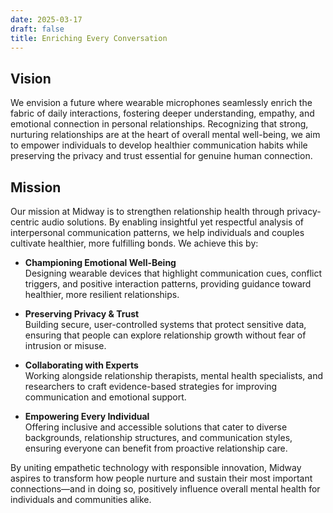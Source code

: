 ```yaml
---
date: 2025-03-17
draft: false
title: Enriching Every Conversation
---
```


## Vision
We envision a future where wearable microphones seamlessly enrich the fabric of daily interactions, fostering deeper understanding, empathy, and emotional connection in personal relationships. Recognizing that strong, nurturing relationships are at the heart of overall mental well-being, we aim to empower individuals to develop healthier communication habits while preserving the privacy and trust essential for genuine human connection.

## Mission
Our mission at Midway is to strengthen relationship health through privacy-centric audio solutions. By enabling insightful yet respectful analysis of interpersonal communication patterns, we help individuals and couples cultivate healthier, more fulfilling bonds. We achieve this by:

- **Championing Emotional Well-Being**  
  Designing wearable devices that highlight communication cues, conflict triggers, and positive interaction patterns, providing guidance toward healthier, more resilient relationships.

- **Preserving Privacy & Trust**  
  Building secure, user-controlled systems that protect sensitive data, ensuring that people can explore relationship growth without fear of intrusion or misuse.

- **Collaborating with Experts**  
  Working alongside relationship therapists, mental health specialists, and researchers to craft evidence-based strategies for improving communication and emotional support.

- **Empowering Every Individual**  
  Offering inclusive and accessible solutions that cater to diverse backgrounds, relationship structures, and communication styles, ensuring everyone can benefit from proactive relationship care.

By uniting empathetic technology with responsible innovation, Midway aspires to transform how people nurture and sustain their most important connections—and in doing so, positively influence overall mental health for individuals and communities alike.
